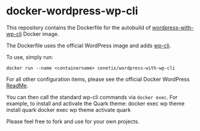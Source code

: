 # docker-wordpress-wp-cli
This repository contains the Dockerfile for the autobuild of [wordpress-with-wp-cli](https://registry.hub.docker.com/u/timbutler/wordpress-with-wp-cli/) Docker image.

The Dockerfile uses the official WordPress image and adds [wp-cli](http://wp-cli.org/).

To use, simply run: 

    docker run --name <containername> conetix/wordpress-with-wp-cli

For all other configuration items, please see the official Docker WordPress [ReadMe](https://github.com/docker-library/docs/tree/master/wordpress).

You can then call the standard wp-cli commands via `docker exec`. For example, to install and activate the Quark theme:
    docker exec <containername> wp theme install quark
    docker exec <containername> wp theme activate quark

Please feel free to fork and use for your own projects.
